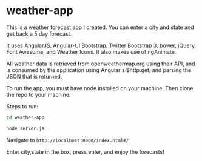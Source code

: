 weather-app
===========

This is a weather forecast app I created. You can enter a city and state and get back a 5 day forecast.

It uses AngularJS, Angular-UI Bootstrap, Twitter Bootstrap 3, bower, jQuery, Font Awesome, and Weather Icons. It also makes use of ngAnimate.

All weather data is retrieved from openweathermap.org using their API, and is consumed by the application using Angular's $http.get, and parsing the JSON that is returned.

To run the app, you must have node installed on your machine. Then clone the repo to your machine.

Steps to run:
```bash 
cd weather-app
```
```bash
node server.js
```

Navigate to `http://localhost:8000/index.html#/`

Enter city,state in the box, press enter, and enjoy the forecasts!
